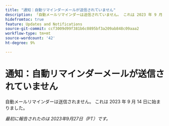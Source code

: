 ```yaml
---
title: "通知：自動リマインダーメールが送信されていません"
description: 「自動メールリマインダーは送信されていません。 これは 2023 年 9 月 14 日に始まりました」。
hidefromtoc: true
feature: Updates and Notifications
source-git-commit: ccf3009d99f381b6c0895bf3a209ab848c09aaa2
workflow-type: tm+mt
source-wordcount: '42'
ht-degree: 9%

---
```



# 通知：自動リマインダーメールが送信されていません

自動メールリマインダーは送信されません。 これは 2023 年 9 月 14 日に始まりました。

_最初に報告されたのは 2023年9月27日（PT）です。_
